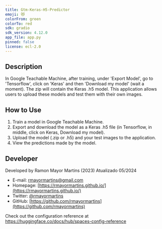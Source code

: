 ```yaml
---
title: Gtm-Keras-H5-Predictor
emoji: 😻
colorFrom: green
colorTo: red
sdk: gradio
sdk_version: 4.12.0
app_file: app.py
pinned: false
license: ecl-2.0
---
```


## Description 
In Google Teachable Machine, after training, under 'Export Model', go to 'Tensorflow', click on 'Keras' and then 'Download my model' (wait a moment). The zip will contain the Keras .h5 model. This application allows users to upload these models and test them with their own images.

## How to Use
1. Train a model in Google Teachable Machine.
2. Export and download the model as a Keras .h5 file (in Tensorflow, in middle, click on Keras, Download my model).
3. Upload the model (.zip or .h5) and your test images to the application.
4. View the predictions made by the model.

## Developer
Developed by Ramon Mayor Martins (2023)
Atualizado 05/2024

- E-mail: [rmayormartins@gmail.com](mailto:rmayormartins@gmail.com)
- Homepage: [https://rmayormartins.github.io/](https://rmayormartins.github.io/)
- Twitter: [@rmayormartins](https://twitter.com/rmayormartins)
- GitHub: [https://github.com/rmayormartins](https://github.com/rmayormartins)


Check out the configuration reference at https://huggingface.co/docs/hub/spaces-config-reference
